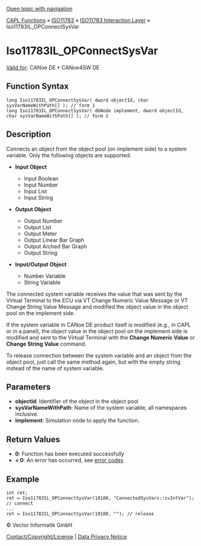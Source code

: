[Open topic with navigation](../../../../../../CANoeDEFamily.htm#Topics/CAPLFunctions/ISO11783/ISOInteractionLayer/Functions/CAPLfunctionIso11783ILOPConnectSysVar.md)

[CAPL Functions](../../../CAPLfunctions.md) » [ISO11783](../../CAPLfunctionsISO11783Overview.md) » [ISO11783 Interaction Layer](../CAPLfunctionsISOILOverview.md) » Iso11783IL_OPConnectSysVar

# Iso11783IL_OPConnectSysVar

[Valid for](../../../../Shared/FeatureAvailability.md):  CANoe DE • CANoe4SW DE

## Function Syntax

```plaintext
long Iso11783IL_OPConnectSysVar( dword objectId, char sysVarNameWithPath[] ); // form 1
long Iso11783IL_OPConnectSysVar( dbNode implement, dword objectId, char sysVarNameWithPath[] ); // form 2
```

## Description

Connects an object from the object pool (on implement side) to a system variable. Only the following objects are supported:

- **Input Object**
  - Input Boolean
  - Input Number
  - Input List
  - Input String

- **Output Object**
  - Output Number
  - Output List
  - Output Meter
  - Output Linear Bar Graph
  - Output Arched Bar Graph
  - Output String

- **Input/Output Object**
  - Number Variable
  - String Variable

The connected system variable receives the value that was sent by the Virtual Terminal to the ECU via VT Change Numeric Value Message or VT Change String Value Message and modified the object value in the object pool on the implement side.

If the system variable in CANoe DE product itself is modified (e.g., in CAPL or in a panel), the object value in the object pool on the implement side is modified and sent to the Virtual Terminal with the **Change Numeric Value** or **Change String Value** command.

To release connection between the system variable and an object from the object pool, just call the same method again, but with the empty string instead of the name of system variable.

## Parameters

- **objectId**: Identifier of the object in the object pool
- **sysVarNameWithPath**: Name of the system variable, all namespaces inclusive.
- **implement**: Simulation node to apply the function.

## Return Values

- **0**: Function has been executed successfully
- **< 0**: An error has occurred, see [error codes](../../../CAPLfunctionsISOj1939ErrorCodes.md)

## Example

```plaintext
int ret;
ret = Iso11783IL_OPConnectSysVar(10100, "ConnectedSysVars::svIntVar"); // connect
...
ret = Iso11783IL_OPConnectSysVar(10100, ""); // release
```

© Vector Informatik GmbH

[Contact/Copyright/License](../../../../Shared/ContactCopyrightLicense.md) | [Data Privacy Notice](https://www.vector.com/int/en/company/get-info/privacy-policy/)